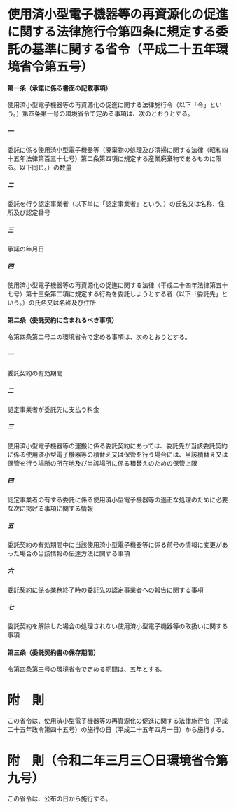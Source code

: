 # 使用済小型電子機器等の再資源化の促進に関する法律施行令第四条に規定する委託の基準に関する省令（平成二十五年環境省令第五号）
#### 第一条（承諾に係る書面の記載事項）
使用済小型電子機器等の再資源化の促進に関する法律施行令（以下「令」という。）第四条第一号の環境省令で定める事項は、次のとおりとする。
##### 一
委託に係る使用済小型電子機器等（廃棄物の処理及び清掃に関する法律（昭和四十五年法律第百三十七号）第二条第四項に規定する産業廃棄物であるものに限る。以下同じ。）の数量
##### 二
委託を行う認定事業者（以下単に「認定事業者」という。）の氏名又は名称、住所及び認定番号
##### 三
承諾の年月日
##### 四
使用済小型電子機器等の再資源化の促進に関する法律（平成二十四年法律第五十七号）第十三条第二項に規定する行為を委託しようとする者（以下「委託先」という。）の氏名又は名称及び住所
#### 第二条（委託契約に含まれるべき事項）
令第四条第二号ニの環境省令で定める事項は、次のとおりとする。
##### 一
委託契約の有効期間
##### 二
認定事業者が委託先に支払う料金
##### 三
使用済小型電子機器等の運搬に係る委託契約にあっては、委託先が当該委託契約に係る使用済小型電子機器等の積替え又は保管を行う場合には、当該積替え又は保管を行う場所の所在地及び当該場所に係る積替えのための保管上限
##### 四
認定事業者の有する委託に係る使用済小型電子機器等の適正な処理のために必要な次に掲げる事項に関する情報
##### 五
委託契約の有効期間中に当該使用済小型電子機器等に係る前号の情報に変更があった場合の当該情報の伝達方法に関する事項
##### 六
委託契約に係る業務終了時の委託先の認定事業者への報告に関する事項
##### 七
委託契約を解除した場合の処理されない使用済小型電子機器等の取扱いに関する事項
#### 第三条（委託契約書の保存期間）
令第四条第三号の環境省令で定める期間は、五年とする。
# 附　則
この省令は、使用済小型電子機器等の再資源化の促進に関する法律施行令（平成二十五年政令第四十五号）の施行の日（平成二十五年四月一日）から施行する。
# 附　則（令和二年三月三〇日環境省令第九号）
この省令は、公布の日から施行する。

